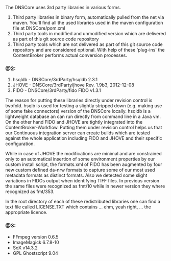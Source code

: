 The DNSCore uses 3rd party libraries in various forms.

1. Third party libraries in binary form, automatically pulled from the net via maven. You'll find all the used libraries used in 
the maven configuration file at DNSCore/pom.xml
2. Third party tools in modified and unmodified version which are delivered as part of this git source code repository
3. Third party tools which are not delivered as part of this git source code repository and are considered optional. With help of these 
'plug-ins' the ContentBroker performs actual conversion processes.

### @2:

1. hsqldb - DNSCore/3rdParty/hsqldb 2.3.1
2. JHOVE  - DNSCore/3rdParty/jhove  Rev. 1.9b3, 2012-12-08
3. FIDO   - DNSCore/3rdParty/fido   FIDO v1.3.1 

The reason for putting these libraries directly under revision control is twofold. hsqlb is used for testing a slightly stripped down 
(e.g. making use of some fake connectors) version of the DNSCore locally. hsqldb is a lightweight database an can run directly from 
command line in a Java vm. On the other hand FIDO and JHOVE are tightly integrated into the ContentBroker-Workflow. 
Putting them under revision control helps us that our Continuous integration server can create builds
which are tested against the whole application including FIDO and JHOVE and their specific configuration. 

While in case of JHOVE the modifications are minimal and are constrained only to an automatical insertion of some environment properties
by our custom install script, the formats.xml of FIDO has been augmented by four new custom defined da-nrw formats to capture some of
our most used metadata formats as distinct formats. Also we detected some slight variations in FIDOs output when identifying TIFF files.
In previous version the same files were recognized as fmt/10 while in newer version they where recognized as fmt/353.

In the root directory of each of these redistributed libraries one can find a text file called LICENSE.TXT which contains 
... ehm, yeah right, ... the appropriate licence.

### @3:

- FFmpeg version 0.6.5 
- ImageMagick 6.7.8-10
- SoX v14.3.2
- GPL Ghostscript 9.04
